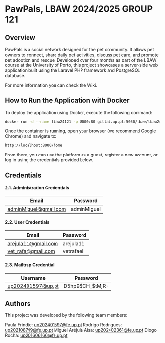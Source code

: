 # PawPals, LBAW 2024/2025 GROUP 121

## Overview
PawPals is a social network designed for the pet community. It allows pet owners to connect, share daily pet activities, discuss pet care, and promote pet adoption and rescue. Developed over four months as part of the LBAW course at the University of Porto, this project showcases a server-side web application built using the Laravel PHP framework and PostgreSQL database.

For more information you can check the Wiki.

## How to Run the Application with Docker
To deploy the application using Docker, execute the following command:

```bash
docker run -d --name lbaw24121 -p 8000:80 gitlab.up.pt:5050/lbaw/lbaw2425/lbaw24121
```
Once the container is running, open your browser (we recommend Google Chrome) and navigate to:
```bash
http://localhost:8000/home
```
From there, you can use the platform as a guest, register a new account, or log in using the credentials provided below.

## Credentials
#### 2.1. Administration Credentials

| Email | Password |
| -------- | -------- |
| adminMiguel@gmail.com    | adminMiguel |

#### 2.2. User Credentials

| Email  | Password |
| ------------- | --------- |
| arejula11@gmail.com | arejula11|
| vet_rafa@gmail.com  | vetrafael |

#### 2.3. Mailtrap Credential

| Username | Password |
| -------- | -------- |
| up202401597@up.pt    | D5hp9\$CH_$tMjR- |

## Authors

This project was developed by the following team members:

Paula Frindte: up202401597@fe.up.pt
Rodrigo Rodrigues: up202108749@fe.up.pt
Miguel Aréjula Aísa: up202402361@fe.up.pt 
Diogo Rocha: up201606166@fe.up.pt

